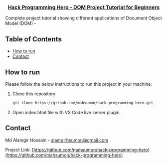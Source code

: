 <!-- PROJECT LOGO -->
<br />
<p align="center">
  <h3 align="center"><a href="https://github.com/mahsumon/hack-programming-hero">Hack Programming Hero - DOM Project Tutorial for Beginners</a></h3>

Complete project tutorial showing different applications of Document Object Model (DOM) -


<!-- TABLE OF CONTENTS -->

## Table of Contents

- [How to run](#how-to-run)
- [Contact](#contact)

<!-- HOW TO RUN -->

## How to run

Please follow the below instructions to run this project in your machine:

1. Clone this repository
   ```sh
   git clone https://github.com/mahsumon/hack-programming-hero.git
   ```
2. Open index.html file with VS Code live server plugin.

<!-- CONTACT -->

## Contact

Md Alamgir Hossain - [alamgirhsumon@gmail.com](mailto:alamgirhsumon@gmail.com)

Project Link: [https://github.com/mahsumon/hack-programming-hero](https://github.com/mahsumon/hack-programming-hero)


<!-- MARKDOWN LINKS & IMAGES -->
